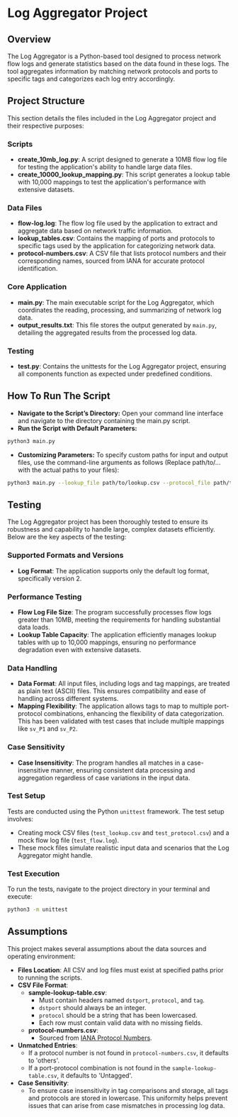 # Log Aggregator Project

## Overview
The Log Aggregator is a Python-based tool designed to process network flow logs and generate statistics based on the data found in these logs. The tool aggregates information by matching network protocols and ports to specific tags and categorizes each log entry accordingly.

## Project Structure
This section details the files included in the Log Aggregator project and their respective purposes:

### Scripts
- **create_10mb_log.py**: A script designed to generate a 10MB flow log file for testing the application's ability to handle large data files.
- **create_10000_lookup_mapping.py**: This script generates a lookup table with 10,000 mappings to test the application's performance with extensive datasets.

### Data Files
- **flow-log.log**: The flow log file used by the application to extract and aggregate data based on network traffic information.
- **lookup_tables.csv**: Contains the mapping of ports and protocols to specific tags used by the application for categorizing network data.
- **protocol-numbers.csv**: A CSV file that lists protocol numbers and their corresponding names, sourced from IANA for accurate protocol identification.

### Core Application
- **main.py**: The main executable script for the Log Aggregator, which coordinates the reading, processing, and summarizing of network log data.
- **output_results.txt**: This file stores the output generated by `main.py`, detailing the aggregated results from the processed log data.

### Testing
- **test.py**: Contains the unittests for the Log Aggregator project, ensuring all components function as expected under predefined conditions.


## How To Run The Script
- **Navigate to the Script’s Directory:** Open your command line interface and navigate to the directory containing the main.py script.
- **Run the Script with Default Parameters:** 
```bash
python3 main.py
```
- **Customizing Parameters:** To specify custom paths for input and output files, use the command-line arguments as follows (Replace path/to/... with the actual paths to your files):
```bash
python3 main.py --lookup_file path/to/lookup.csv --protocol_file path/to/protocol.csv --flow_log_file path/to/log.log --output_file path/to/output.txt
```

## Testing
The Log Aggregator project has been thoroughly tested to ensure its robustness and capability to handle large, complex datasets efficiently. Below are the key aspects of the testing:

### Supported Formats and Versions
- **Log Format**: The application supports only the default log format, specifically version 2.

### Performance Testing
- **Flow Log File Size**: The program successfully processes flow logs greater than 10MB, meeting the requirements for handling substantial data loads.
- **Lookup Table Capacity**: The application efficiently manages lookup tables with up to 10,000 mappings, ensuring no performance degradation even with extensive datasets.

### Data Handling
- **Data Format**: All input files, including logs and tag mappings, are treated as plain text (ASCII) files. This ensures compatibility and ease of handling across different systems.
- **Mapping Flexibility**: The application allows tags to map to multiple port-protocol combinations, enhancing the flexibility of data categorization. This has been validated with test cases that include multiple mappings like `sv_P1` and `sv_P2`.

### Case Sensitivity
- **Case Insensitivity**: The program handles all matches in a case-insensitive manner, ensuring consistent data processing and aggregation regardless of case variations in the input data.

### Test Setup
Tests are conducted using the Python `unittest` framework. The test setup involves:
- Creating mock CSV files (`test_lookup.csv` and `test_protocol.csv`) and a mock flow log file (`test_flow.log`).
- These mock files simulate realistic input data and scenarios that the Log Aggregator might handle.

### Test Execution
To run the tests, navigate to the project directory in your terminal and execute:
```bash
python3 -m unittest
```

## Assumptions
This project makes several assumptions about the data sources and operating environment:

- **Files Location**: All CSV and log files must exist at specified paths prior to running the scripts.
- **CSV File Format**: 
  - **sample-lookup-table.csv**:
    - Must contain headers named `dstport`, `protocol`, and `tag`.
    - `dstport` should always be an integer.
    - `protocol` should be a string that has been lowercased.
    - Each row must contain valid data with no missing fields.
  - **protocol-numbers.csv**:
    - Sourced from [IANA Protocol Numbers](https://www.iana.org/assignments/protocol-numbers/protocol-numbers.xhtml).
- **Unmatched Entries**:
  - If a protocol number is not found in `protocol-numbers.csv`, it defaults to 'others'.
  - If a port-protocol combination is not found in the `sample-lookup-table.csv`, it defaults to 'Untagged'.
- **Case Sensitivity**:
  - To ensure case insensitivity in tag comparisons and storage, all tags and protocols are stored in lowercase. This uniformity helps prevent  issues that can arise from case mismatches in processing log data.
